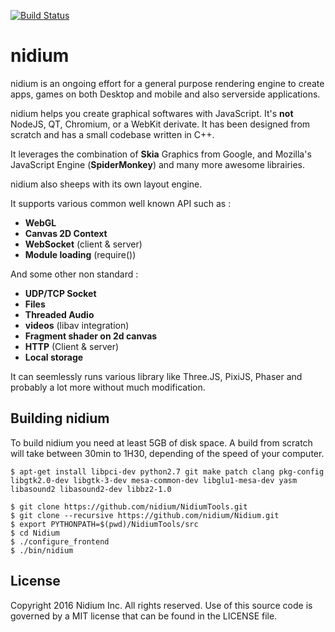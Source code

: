 [![Build Status](https://travis-ci.org/nidium/Nidium.svg?branch=master)](https://travis-ci.org/nidium/Nidium)

# nidium

nidium is an ongoing effort for a general purpose rendering engine to create apps, games on both Desktop and mobile and also serverside applications.

nidium helps you create graphical softwares with JavaScript. It's **not** NodeJS, QT, Chromium, or a WebKit derivate. It has been designed from scratch and has a small codebase written in C++.

It leverages the combination of **Skia** Graphics from Google, and Mozilla's JavaScript Engine (**SpiderMonkey**) and many more awesome librairies. 

nidium also sheeps with its own layout engine.

It supports various common well known API such as :

* **WebGL**
* **Canvas 2D Context**
* **WebSocket** (client & server)
* **Module loading** (require())

And some other non standard :

* **UDP/TCP Socket**
* **Files**
* **Threaded Audio**
* **videos** (libav integration)
* **Fragment shader on 2d canvas**
* **HTTP** (Client & server)
* **Local storage**

It can seemlessly runs various library like Three.JS, PixiJS, Phaser and probably a lot more without much modification.

## Building nidium

To build nidium you need at least 5GB of disk space. A build from scratch will take between 30min to 1H30, depending of the speed of your computer.

```
$ apt-get install libpci-dev python2.7 git make patch clang pkg-config libgtk2.0-dev libgtk-3-dev mesa-common-dev libglu1-mesa-dev yasm libasound2 libasound2-dev libbz2-1.0

$ git clone https://github.com/nidium/NidiumTools.git
$ git clone --recursive https://github.com/nidium/Nidium.git
$ export PYTHONPATH=$(pwd)/NidiumTools/src
$ cd Nidium
$ ./configure_frontend
$ ./bin/nidium
```

## License

Copyright 2016 Nidium Inc. All rights reserved.
Use of this source code is governed by a MIT license that can be found in the LICENSE file.

